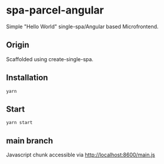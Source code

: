 # spa-parcel-angular

Simple "Hello World" single-spa/Angular based Microfrontend.

## Origin

Scaffolded using create-single-spa. 

## Installation

```shell
yarn
```

## Start

```shell
yarn start
```

## main branch

Javascript chunk accessible via [http://localhost:8600/main.js](http://localhost:8600/main.js)
